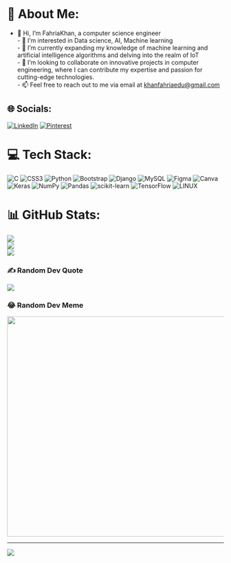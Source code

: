 # 💫 About Me:
- 👋 Hi, I’m FahriaKhan, a computer science engineer<br>- 👀 I’m interested in Data science, AI, Machine learning<br>- 🌱 I’m currently expanding my knowledge of machine learning and artificial intelligence algorithms and delving into the realm of IoT <br>- 💞️ I’m looking to collaborate on innovative projects in computer engineering, where I can contribute my expertise and passion for cutting-edge technologies. <br>- 📫 Feel free to reach out to me via email at khanfahriaedu@gmail.com


## 🌐 Socials:
[![LinkedIn](https://img.shields.io/badge/LinkedIn-%230077B5.svg?logo=linkedin&logoColor=white)](https://linkedin.com/in/https://www.linkedin.com/in/fahria-khan-niti/) [![Pinterest](https://img.shields.io/badge/Pinterest-%23E60023.svg?logo=Pinterest&logoColor=white)](https://pinterest.com/@fahrianiti) 

# 💻 Tech Stack:
![C](https://img.shields.io/badge/c-%2300599C.svg?style=for-the-badge&logo=c&logoColor=white) ![CSS3](https://img.shields.io/badge/css3-%231572B6.svg?style=for-the-badge&logo=css3&logoColor=white) ![Python](https://img.shields.io/badge/python-3670A0?style=for-the-badge&logo=python&logoColor=ffdd54) ![Bootstrap](https://img.shields.io/badge/bootstrap-%23563D7C.svg?style=for-the-badge&logo=bootstrap&logoColor=white) ![Django](https://img.shields.io/badge/django-%23092E20.svg?style=for-the-badge&logo=django&logoColor=white) ![MySQL](https://img.shields.io/badge/mysql-%2300f.svg?style=for-the-badge&logo=mysql&logoColor=white) 	![Figma](https://img.shields.io/badge/figma-%23F24E1E.svg?style=for-the-badge&logo=figma&logoColor=white) ![Canva](https://img.shields.io/badge/Canva-%2300C4CC.svg?style=for-the-badge&logo=Canva&logoColor=white) ![Keras](https://img.shields.io/badge/Keras-%23D00000.svg?style=for-the-badge&logo=Keras&logoColor=white) ![NumPy](https://img.shields.io/badge/numpy-%23013243.svg?style=for-the-badge&logo=numpy&logoColor=white) ![Pandas](https://img.shields.io/badge/pandas-%23150458.svg?style=for-the-badge&logo=pandas&logoColor=white) ![scikit-learn](https://img.shields.io/badge/scikit--learn-%23F7931E.svg?style=for-the-badge&logo=scikit-learn&logoColor=white) ![TensorFlow](https://img.shields.io/badge/TensorFlow-%23FF6F00.svg?style=for-the-badge&logo=TensorFlow&logoColor=white) ![LINUX](https://img.shields.io/badge/Linux-FCC624?style=for-the-badge&logo=linux&logoColor=black)
# 📊 GitHub Stats:
![](https://github-readme-stats.vercel.app/api?username=FahriaKhan&theme=graywhite&hide_border=true&include_all_commits=false&count_private=false)<br/>
![](https://github-readme-streak-stats.herokuapp.com/?user=FahriaKhan&theme=graywhite&hide_border=true)<br/>
![](https://github-readme-stats.vercel.app/api/top-langs/?username=FahriaKhan&theme=graywhite&hide_border=true&include_all_commits=false&count_private=false&layout=compact)

### ✍️ Random Dev Quote
![](https://quotes-github-readme.vercel.app/api?type=horizontal&theme=radical)

### 😂 Random Dev Meme
<img src="https://rm.up.railway.app/" width="512px"/>

---
[![](https://visitcount.itsvg.in/api?id=FahriaKhan&icon=5&color=12)](https://visitcount.itsvg.in)

<!-- Proudly created with GPRM ( https://gprm.itsvg.in ) -->

